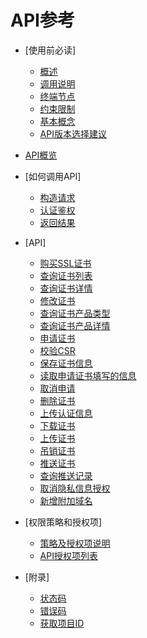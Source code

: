 # API参考

-   [使用前必读]
    -   [概述](概述.md)
    -   [调用说明](调用说明.md)
    -   [终端节点](终端节点.md)
    -   [约束限制](约束限制.md)
    -   [基本概念](基本概念.md)
    -   [API版本选择建议](API版本选择建议.md)

-   [API概览](API概览.md)
-   [如何调用API]
    -   [构造请求](构造请求.md)
    -   [认证鉴权](认证鉴权.md)
    -   [返回结果](返回结果.md)

-   [API]
    -   [购买SSL证书](购买SSL证书.md)
    -   [查询证书列表](查询证书列表.md)
    -   [查询证书详情](查询证书详情.md)
    -   [修改证书](修改证书.md)
    -   [查询证书产品类型](查询证书产品类型.md)
    -   [查询证书产品详情](查询证书产品详情.md)
    -   [申请证书](申请证书.md)
    -   [校验CSR](校验CSR.md)
    -   [保存证书信息](保存证书信息.md)
    -   [读取申请证书填写的信息](读取申请证书填写的信息.md)
    -   [取消申请](取消申请.md)
    -   [删除证书](删除证书.md)
    -   [上传认证信息](上传认证信息.md)
    -   [下载证书](下载证书.md)
    -   [上传证书](上传证书.md)
    -   [吊销证书](吊销证书.md)
    -   [推送证书](推送证书.md)
    -   [查询推送记录](查询推送记录.md)
    -   [取消隐私信息授权](取消隐私信息授权.md)
    -   [新增附加域名](新增附加域名.md)

-   [权限策略和授权项]
    -   [策略及授权项说明](策略及授权项说明.md)
    -   [API授权项列表](API授权项列表.md)

-   [附录]
    -   [状态码](状态码.md)
    -   [错误码](错误码.md)
    -   [获取项目ID](获取项目ID.md)


